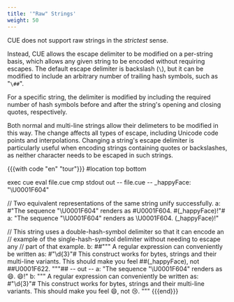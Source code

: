 ```yaml
---
title: '"Raw" Strings'
weight: 50
---
```


CUE does not support raw strings in the *strictest* sense.

Instead,
CUE allows the escape delimiter to be modified on a per-string basis,
which allows any given string to be encoded without requiring escapes.
The default escape delimiter is backslash (`\`), but it can be modified to
include an arbitrary number of trailing hash symbols, such as "`\##`".

For a specific string, the delimiter is modified by including the required
number of hash symbols before and after the string's opening and closing
quotes, respectively.

Both normal and multi-line strings allow their delimeters to be modified in
this way.
The change affects all types of escape, including Unicode code points and
interpolations.
Changing a string's escape delimiter is particularly useful
when encoding strings containing quotes or backslashes,
as neither character needs to be escaped in such strings.

{{{with code "en" "tour"}}}
#location top bottom

exec cue eval file.cue
cmp stdout out
-- file.cue --
_happyFace: "\U0001F604"

// Two equivalent representations of the same string unify successfully.
a: #"The sequence "\U0001F604" renders as \#U0001F604. \#(_happyFace)!"#
a: "The sequence \"\\U0001F604\" renders as \U0001F604. \(_happyFace)!"

// This string uses a double-hash-symbol delimiter so that it can encode an
// example of the single-hash-symbol delimiter without needing to escape any
// part of that example.
b: ##"""
	A regular expression can conveniently be written as:
	    #"\d{3}"#
	This construct works for bytes, strings and their multi-line variants.
	This should make you feel \##(_happyFace), not \##U0001F622.
	"""##
-- out --
a: "The sequence \"\\U0001F604\" renders as 😄. 😄!"
b: """
    A regular expression can conveniently be written as:
        #"\\d{3}"#
    This construct works for bytes, strings and their multi-line variants.
    This should make you feel 😄, not 😢.
    """
{{{end}}}
